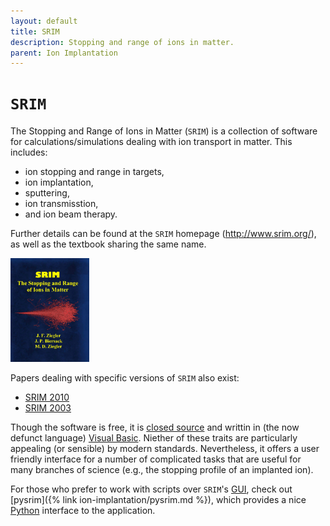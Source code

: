 ```yaml
---
layout: default
title: SRIM
description: Stopping and range of ions in matter.
parent: Ion Implantation
---
```


# `SRIM`

The Stopping and Range of Ions in Matter (`SRIM`) is a collection of software
for calculations/simulations dealing with ion transport in matter.
This includes:

- ion stopping and range in targets,
- ion implantation,
- sputtering,
- ion transmisstion,
- and ion beam therapy.

Further details can be found at the `SRIM` homepage (<http://www.srim.org/>),
as well as the textbook sharing the same name.

<a href="https://www.lulu.com/content/1524197?page=1&pageSize=4">
<img src="/assets/images/srim_textbook_cover.jpg" alt="SRIM textbook" width="25%">
</a>

Papers dealing with specific versions of `SRIM` also exist:

- [SRIM 2010](https://doi.org/10.1016/j.nimb.2010.02.091)
- [SRIM 2003](https://doi.org/10.1016/j.nimb.2004.01.208)

Though the software is free, it is [closed source] and writtin in
(the now defunct language) [Visual Basic].
Niether of these traits are particularly appealing
(or sensible) by modern standards.
Nevertheless,
it offers a user friendly interface for a number of
complicated tasks that are useful for many branches of science
(e.g., the stopping profile of an implanted ion).

For those who prefer to work with scripts over `SRIM`'s [GUI],
check out [pysrim]({% link ion-implantation/pysrim.md %}),
which provides a nice [Python] interface to the application.

[closed source]: https://en.wikipedia.org/wiki/Proprietary_software
[Visual Basic]: https://en.wikipedia.org/wiki/Visual_Basic
[GUI]: https://en.wikipedia.org/wiki/Graphical_user_interface
[Python]: https://www.python.org/

